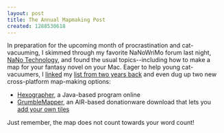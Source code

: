 ```yaml
---
layout: post
title: The Annual Mapmaking Post
created: 1288530618
---
```

In preparation for the upcoming month of procrastination and cat-vacuuming, I skimmed through my favorite NaNoWriMo forum last night, [NaNo Technology](http://www.nanowrimo.org/eng/forum/188), and found the usual topics--including how to make a map for your fantasy novel on your Mac.  Eager to help young cat-vacuumers, I [linked](http://www.nanowrimo.org/eng/node/3768944) my [list from two years back](http://www.mcdemarco.net/node/503) and even dug up two new cross-platform map-making options:

* [Hexographer](http://www.inkwellideas.com/roleplaying_tools/hexographer/free_hexographer.shtml), a Java-based program online
* [GrumbleMapper](http://evanjacover.com/grumblemapper), an AIR-based donationware download that lets you [add your own tiles](http://code.google.com/p/grumblemapper/wiki/CreatingTiles)

Just remember, the map does not count towards your word count!
